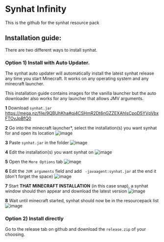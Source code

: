 # Synhat Infinity
This is the github for the synhat resource pack

## Installation guide:

There are two different ways to install synhat.

### Option 1) Install with Auto Updater.
The synhat auto updater will automatically install the latest synhat release any time you start Minecraft. It works on any operating system and any minecraft launcher.

This installation guide contains images for the vanilla launcher but the auto downloader also works for any launcher that allows JMV arguments.

**1**
Download `synhat.jar` <https://mega.nz/file/9QBUhKha#qj4CSHmR2Dt6nGZZEXAhIsCpoD5YVpVbxFTOvJpBfQ0>

**2**
Go into the minecraft launcher*, select the installation(s) you want synhat for and open its location
![image](https://github.com/wiluxgit/synhat/assets/70565775/9b3e210d-0212-4b0d-8dc2-b1a149970a01)

**3**
Paste `synhat.jar` in the folder
![image](https://github.com/wiluxgit/synhat/assets/70565775/2220a1b4-363c-4a9f-b7b5-dc3337b836cd)

**4**
Edit the installation(s) you want synhat on
![image](https://github.com/wiluxgit/synhat/assets/70565775/10f4c1e8-c75b-4daa-8e5a-bb4eebe5dcc3)

**5**
Open the `More Options` tab
![image](https://github.com/wiluxgit/synhat/assets/70565775/8aa02756-d1e0-44da-9ad5-8b8491d580d7)

**6**
Edit the `JVM arguments` field and add ` -javaagent:synhat.jar` at the end it (don't forget the space)
![image](https://github.com/wiluxgit/synhat/assets/70565775/e802c950-b8ca-4c4d-aade-d94af5e39b44)

**7**
Start **THAT MINECRAFT INSTALLATION** (in this case snap), a synhat window should then appear and download the latest version
![image](https://github.com/wiluxgit/synhat/assets/70565775/48414b0c-c96a-4a34-8cdb-1b27bc661064)

**8**
Wait until minecraft started, synhat should now be in the resourcepack list
![image](https://github.com/wiluxgit/synhat/assets/70565775/1b4b3ce2-82f3-48d7-a8dc-0a05d3d4d0a2)

### Option 2) Install directly
Go to the release tab on github and download the `release.zip` of your choosing.

